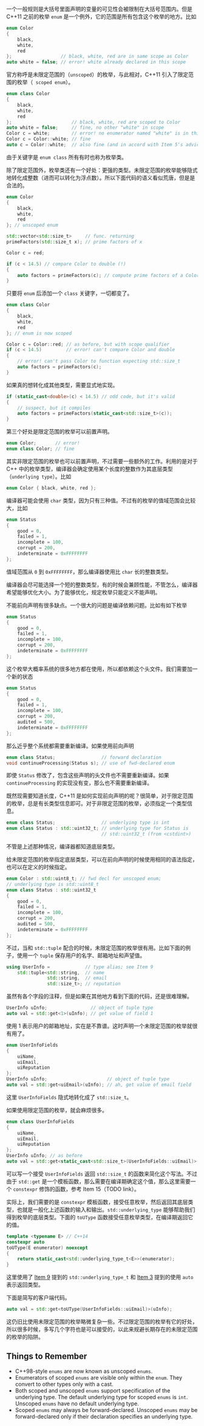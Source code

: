 一个一般规则是大括号里面声明的变量的可见性会被限制在大括号范围内。但是 C++11 之前的枚举 `enum` 是一个例外，它的范围是所有包含这个枚举的地方。比如
```cpp
enum Color
{
    black,
    white,
    red
};                  // black, white, red are in same scope as Color
auto white = false; // error! white already declared in this scope
```

官方称呼是未限定范围的（`unscoped`）的枚举，与此相对，C++11 引入了限定范围的枚举（` scoped enum`）。
```cpp
enum class Color
{
    black,
    white,
    red
};                      // black, white, red are scoped to Color
auto white = false;     // fine, no other "white" in scope
Color c = white;        // error! no enumerator named "white" is in this scope
Color c = Color::white; // fine
auto c = Color::white;  // also fine (and in accord with Item 5's advice)
```

由于关键字是 `enum class` 所有有时也称为枚举类。

除了限定范围外，枚举类还有一个好处：更强的类型。未限定范围的枚举能够隐式地转化成整数（进而可以转化为浮点数）。所以下面代码的语义看似荒唐，但是是合法的。
```cpp
enum Color
{
    black,
    white,
    red
}; // unscoped enum

std::vector<std::size_t>     // func. returning
primeFactors(std::size_t x); // prime factors of x

Color c = red;

if (c < 14.5) // compare Color to double (!)
{
    auto factors = primeFactors(c); // compute prime factors of a Color (!)
}
```

只要将 `enum` 后添加一个 `class` 关键字，一切都变了。
```cpp
enum class Color
{
    black,
    white,
    red
}; // enum is now scoped

Color c = Color::red; // as before, but with scope qualifier
if (c < 14.5)         // error! can't compare Color and double
{
    // error! can't pass Color to function expecting std::size_t
    auto factors = primeFactors(c);
}
```

如果真的想转化成其他类型，需要显式地实现。
```cpp
if (static_cast<double>(c) < 14.5) // odd code, but it's valid
{
    // suspect, but it compiles
    auto factors = primeFactors(static_cast<std::size_t>(c));
}
```

第三个好处是限定范围的枚举可以前置声明。
```cpp
enum Color;       // error!
enum class Color; // fine
```

其实非限定范围的枚举也可以前置声明，不过需要一些额外的工作。利用的是对于 C++ 中的枚举类型，编译器会确定使用某个长度的整数作为其底层类型（`underlying type`）。比如
```cpp
enum Color { black, white, red };
```

编译器可能会使用 `char` 类型，因为只有三种值。不过有的枚举的值域范围会比较大，比如
```cpp
enum Status
{
    good = 0,
    failed = 1,
    incomplete = 100,
    corrupt = 200,
    indeterminate = 0xFFFFFFFF
};
```

值域范围从 `0` 到 `0xFFFFFFFF`，那么编译器使用比 `char` 长的整数类型。

编译器会尽可能选择一个短的整数类型，有的时候会兼顾性能，不管怎么，编译器希望能够优化大小。为了能够优化，规定枚举只能定义不能声明。

不能前向声明有很多缺点。一个很大的问题是编译依赖问题。比如有如下枚举
```cpp
enum Status
{
    good = 0,
    failed = 1,
    incomplete = 100,
    corrupt = 200,
    indeterminate = 0xFFFFFFFF
};
```

这个枚举大概率系统的很多地方都在使用，所以都依赖这个头文件。我们需要加一个新的状态
```cpp
enum Status
{
    good = 0,
    failed = 1,
    incomplete = 100,
    corrupt = 200,
    audited = 500,
    indeterminate = 0xFFFFFFFF
};
```

那么近乎整个系统都需要重新编译。如果使用前向声明
```cpp
enum class Status;                 // forward declaration
void continueProcessing(Status s); // use of fwd-declared enum
```

即使 `Status` 修改了，包含这些声明的头文件也不需要重新编译。如果 `continueProcessing` 的实现没有变，那么也不需要重新编译。

既然现需要知道长度，C++11 是如何实现前向声明的呢？很简单，对于限定范围的枚举，总是有长类型信息即可。对于非限定范围的枚举，必须指定一个类型信息。
```cpp
enum class Status;                 // underlying type is int
enum class Status : std::uint32_t; // underlying type for Status is
                                   // std::uint32_t (from <cstdint>)
```

不管是上述那种情况，编译器都知道底层类型。

给未限定范围的枚举指定底层类型，可以在前向声明的时候使用相同的语法指定，也可以在定义的时候指定。
```cpp
enum Color : std::uint8_t; // fwd decl for unscoped enum;
// underlying type is std::uint8_t
enum class Status : std::uint32_t
{
    good = 0,
    failed = 1,
    incomplete = 100,
    corrupt = 200,
    audited = 500,
    indeterminate = 0xFFFFFFFF
};
```

不过，当和 `std::tuple` 配合的时候，未限定范围的枚举很有用。比如下面的例子，使用一个 `tuple` 保存用户的名字、邮箱地址和声望值。
```cpp
using UserInfo =             // type alias; see Item 9
    std::tuple<std::string,  // name
               std::string,  // email
               std::size_t>; // reputation
```

虽然有各个字段的注释，但是如果在其他地方看到下面的代码，还是很难理解。
```cpp
UserInfo uInfo;                // object of tuple type
auto val = std::get<1>(uInfo); // get value of field 1
```

使用 1 表示用户的邮箱地址，实在是不靠谱。这时声明一个未限定范围的枚举就很有用了。
```cpp
enum UserInfoFields
{
    uiName,
    uiEmail,
    uiReputation
};
UserInfo uInfo;                      // object of tuple type
auto val = std::get<uiEmail>(uInfo); // ah, get value of email field
```

这里 `UserInfoFields` 隐式地转化成了 `std::size_t`。

如果使用限定范围的枚举，就会麻烦很多。
```cpp
enum class UserInfoFields
{
    uiName,
    uiEmail,
    uiReputation
};
UserInfo uInfo; // as before
auto val = std::get<static_cast<std::size_t>(UserInfoFields::uiEmail)>(uInfo);
```

可以写一个接受 `UserInfoFields` 返回 `std::size_t` 的函数来简化这个写法。不过由于 `std::get` 是一个模板函数，那么需要在编译期确定这个值，那么这里需要一个 `constexpr` 修饰的函数，参考 Item 15（TODO link）。

实际上，我们需要的是 `constexpr` 模板函数，接受任意枚举，然后返回其底层类型，也就是一般化上述函数的输入和输出。`std::underlying_type` 能够帮助我们得到枚举的底层类型。下面的 `toUType` 函数接受任意枚举类型，在编译期返回它的值。
```cpp
template <typename E> // C++14
constexpr auto
toUType(E enumerator) noexcept
{
    return static_cast<std::underlying_type_t<E>>(enumerator);
}
```

这里使用了 [Item 9](/EffectiveModernCpp/ch03_Moving_to_Modern_C++/09_Prefer_alias_declarations_to_typedefs.md) 提到的 `std::underlying_type_t` 和 [Item 3](/EffectiveModernCpp/ch01_Deducing_Types/03_Understand_decltype.md) 提到的使用 `auto` 表示返回类型。

下面是简写的客户端代码。
```cpp
auto val = std::get<toUType(UserInfoFields::uiEmail)>(uInfo);
```

这仍旧比使用未限定范围的枚举略微复杂一些。不过限定范围的枚举有它的好处，所以很多时候，多写几个字符也是可以接受的，以此来规避长期存在的未限定范围的枚举的陷阱。

## Things to Remember
* C++98-style `enums` are now known as unscoped `enums`.
* Enumerators of scoped `enums` are visible only within the `enum`. They convert to other types only with a cast.
* Both scoped and unscoped `enums` support specification of the underlying type. The default underlying type for scoped `enums` is `int`. Unscoped `enums` have no default underlying type.
* Scoped `enums` may always be forward-declared. Unscoped `enums` may be forward-declared only if their declaration specifies an underlying type.

